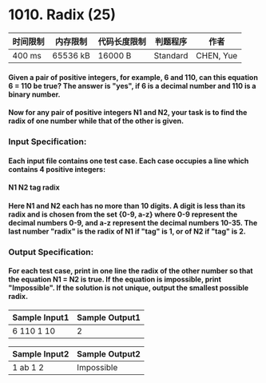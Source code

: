 # 1010. Radix (25)

<table>
<thead>
<th>时间限制</th><th>内存限制</th><th>代码长度限制</th><th>判题程序</th><th>作者</th>
</thead>
<tbody>
<tr><td>400 ms</td><td>65536 kB</td><td>16000 B</td><td>Standard</td><td>CHEN, Yue</td></tr></tbody>
</table>

#### Given a pair of positive integers, for example, 6 and 110, can this equation 6 = 110 be true? The answer is "yes", if 6 is a decimal number and 110 is a binary number.

#### Now for any pair of positive integers N1 and N2, your task is to find the radix of one number while that of the other is given.

### Input Specification:

#### Each input file contains one test case. Each case occupies a line which contains 4 positive integers:
#### N1 N2 tag radix
#### Here N1 and N2 each has no more than 10 digits. A digit is less than its radix and is chosen from the set {0-9, a-z} where 0-9 represent the decimal numbers 0-9, and a-z represent the decimal numbers 10-35. The last number "radix" is the radix of N1 if "tag" is 1, or of N2 if "tag" is 2.

### Output Specification:

#### For each test case, print in one line the radix of the other number so that the equation N1 = N2 is true. If the equation is impossible, print "Impossible". If the solution is not unique, output the smallest possible radix.

<table>
<thead>
<th>Sample Input1</th><th>Sample Output1</th>
</thead>
<tbody>
<tr><td>6 110 1 10</td><td>2</td></tr></tbody>
</table>
<table>
<thead>
<th>Sample Input2</th><th>Sample Output2</th>
</thead>
<tbody>
<tr><td>1 ab 1 2</td><td>Impossible</td></tr></tbody>
</table>